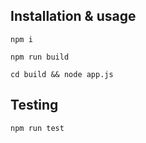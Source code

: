 ## Installation & usage
```
npm i
```

```
npm run build
```

```
cd build && node app.js
```

## Testing
```
npm run test
```
